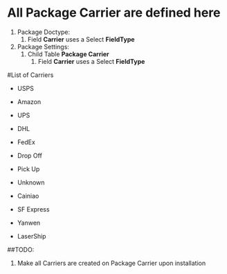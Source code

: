 # All Package Carrier are defined here

1. Package Doctype:
   1. Field **Carrier** uses a Select **FieldType**
2. Package Settings:
   1. Child Table **Package Carrier**
      1. Field **Carrier** uses a Select **FieldType**

#List of Carriers
- USPS
- Amazon
- UPS
- DHL
- FedEx


- Drop Off
- Pick Up
- Unknown


- Cainiao
- SF Express
- Yanwen
- LaserShip

##TODO:
1. Make all Carriers are created on Package Carrier upon installation